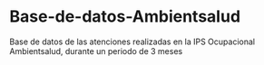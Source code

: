 # Base-de-datos-Ambientsalud
Base de datos de las atenciones realizadas en la IPS Ocupacional Ambientsalud, durante un periodo de 3 meses
